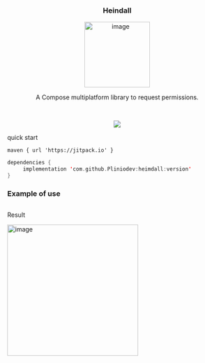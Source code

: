 
<div align="center">
    <h3>
      Heindall
    </h3>
<img width="150" alt="image" src="https://github.com/Pliniodev/heimdall/assets/50078639/814649c7-2b8e-4ab4-9c87-cf0885c81ff8">

A Compose multiplatform library to request permissions.

<br>


[![](https://jitpack.io/v/Pliniodev/heimdall.svg)](https://jitpack.io/#Pliniodev/heimdall)

    
</div>


quick start

```
maven { url 'https://jitpack.io' }
```
```kotlin
dependencies {
     implementation 'com.github.Pliniodev:heimdall:version'
}
```

<h3>Example of use</h3>

```

```

Result

<img width="300" alt="image" src="">
